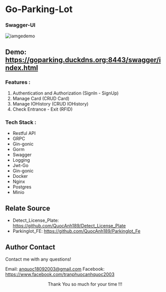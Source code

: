# Go-Parking-Lot

### Swagger-UI

![iamgedemo](https://res.cloudinary.com/dadvtny30/image/upload/v1740559344/parking/nm8kgwcnr05jcigkdbnr.png)

## Demo: https://goparking.duckdns.org:8443/swagger/index.html

### Features :
1. Authentication and Authorization (SignIn - SignUp)
2. Manage Card (CRUD Card)
3. Manage IOHistory (CRUD IOHistory)
4. Check Entrance - Exit (RFID)

### Tech Stack :
- Restful API
- GRPC
- Gin-gonic
- Gorm
- Swagger
- Logging
- Jwt-Go
- Gin-gonic
- Docker
- Nginx
- Postgres
- Minio

## Relate Source
- Detect_License_Plate: https://github.com/QuocAnh189/Detect_License_Plate
- Parkinglot_FE: https://github.com/QuocAnh189/Parkinglot_Fe

## Author Contact
Contact me with any questions!<br>

Email: anquoc18092003@gmail.com
Facebook: https://www.facebook.com/tranphuocanhquoc2003

<p style="text-align:center">Thank You so much for your time !!!</p>
